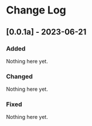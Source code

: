 
# Change Log


## [0.0.1a] - 2023-06-21
 
### Added
Nothing here yet.
   
### Changed
Nothing here yet.
 
### Fixed
Nothing here yet.

